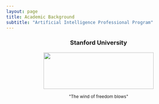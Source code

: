 ```yaml
---
layout: page
title: Academic Background
subtitle: "Artificial Intelligence Professional Program"
---
```

<center>
<h3>Stanford University</h3>
<img src="https://logodownload.org/wp-content/uploads/2021/04/stanford-university-logo.png" 
width = "300" height ="100"/>
<p><small>"The wind of freedom blows"</small></p>
</center>
